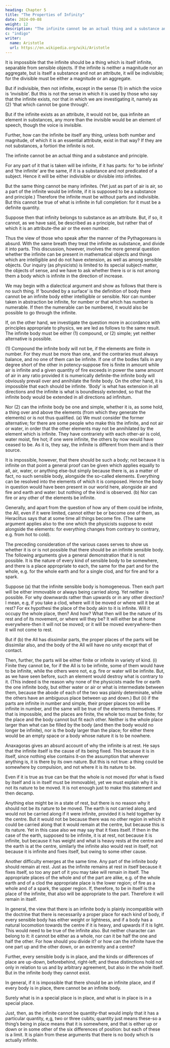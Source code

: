 ```yaml
---
heading: Chapter 5
title: "The Properties of Infinity"
date: 2024-09-08
weight: 12
description: "The infinite cannot be an actual thing and a substance and principle."
c: "indigo"
writer:
  name: Aristotle 
  url: https://en.wikipedia.org/wiki/Aristotle
---
```



It is impossible that the infinite should be a thing which is itself infinite, separable from sensible objects. If the infinite is neither a magnitude nor an aggregate, but is itself a substance and not an attribute, it will be indivisible; for the divisible must be either a magnitude or an aggregate. 

But if indivisible, then not infinite, except in the sense (1) in which the voice is ‘invisible’. But this is not the sense in which it is used by those who say that the infinite exists, nor that in which we are investigating it, namely as (2) ‘that which cannot be gone through’.

But if the infinite exists as an attribute, it would not be, qua infinite an element in
substances, any more than the invisible would be an element of speech, though the voice
is invisible.

Further, how can the infinite be itself any thing, unless both number and magnitude, of
which it is an essential attribute, exist in that way? If they are not substances, a fortiori
the infinite is not.

The infinite cannot be an actual thing and a substance and principle.

For any part of it that is taken will be infinite, if it has parts: for ‘to be infinite’ and ‘the
infinite’ are the same, if it is a substance and not predicated of a subject. Hence it will
be either indivisible or divisible into infinites. 

But the same thing cannot be many
infinites. (Yet just as part of air is air, so a part of the infinite would be infinite, if it is
supposed to be a substance and principle.) Therefore the infinite must be without parts
and indivisible. But this cannot be true of what is infinite in full completion: for it must
be a definite quantity.

Suppose then that infinity belongs to substance as an attribute. But, if so, it cannot, as
we have said, be described as a principle, but rather that of which it is an attribute-the
air or the even number.

Thus the view of those who speak after the manner of the Pythagoreans is absurd. With
the same breath they treat the infinite as substance, and divide it into parts.
This discussion, however, involves the more general question whether the infinite can be
present in mathematical objects and things which are intelligible and do not have
extension, as well as among sensible objects. Our inquiry (as physicists) is limited to its
special subject-matter, the objects of sense, and we have to ask whether there is or is not
among them a body which is infinite in the direction of increase.

We may begin with a dialectical argument and show as follows that there is no such
thing. If ‘bounded by a surface’ is the definition of body there cannot be an infinite body
either intelligible or sensible. Nor can number taken in abstraction be infinite, for
number or that which has number is numerable. If then the numerable can be numbered,
it would also be possible to go through the infinite.

If, on the other hand, we investigate the question more in accordance with principles
appropriate to physics, we are led as follows to the same result.
The infinite body must be either (1) compound, or (2) simple; yet neither alternative is
possible.

(1) Compound the infinite body will not be, if the elements are
finite in number. For they must be more than one, and the
contraries must always balance, and no one of them can be infinite. If one of the bodies falls in any degree short of the other in potency-suppose fire is finite in amount while air is infinite and
a given quantity of fire exceeds in power the same amount of air in
any ratio provided it is numerically definite-the infinite body will
obviously prevail over and annihilate the finite body. On the other
hand, it is impossible that each should be infinite. ‘Body’ is what
has extension in all directions and the infinite is what is
boundlessly extended, so that the infinite body would be extended
in all directions ad infinitum.

Nor (2) can the infinite body be one and simple, whether it is, as some hold, a thing over
and above the elements (from which they generate the elements) or is not thus qualified.
(a) We must consider the former alternative; for there are some
people who make this the infinite, and not air or water, in order
that the other elements may not be annihilated by the element
which is infinite. They have contrariety with each other-air is cold,
water moist, fire hot; if one were infinite, the others by now would
have ceased to be. As it is, they say, the infinite is different from
them and is their source.

It is impossible, however, that there should be such a body; not because it is infinite on
that point a general proof can be given which applies equally to all, air, water, or
anything else-but simply because there is, as a matter of fact, no such sensible body,
alongside the so-called elements. Everything can be resolved into the elements of which
it is composed. Hence the body in question would have been present in our world here,
alongside air and fire and earth and water: but nothing of the kind is observed.
(b) Nor can fire or any other of the elements be infinite. 

Generally, and apart from the question of how any of them could
be infinite, the All, even if it were limited, cannot either be or
become one of them, as Heraclitus says that at some time all things
become fire. (The same argument applies also to the one which the
physicists suppose to exist alongside the elements: for everything
changes from contrary to contrary, e.g. from hot to cold).

The preceding consideration of the various cases serves to show us whether it is or is
not possible that there should be an infinite sensible body. The following arguments
give a general demonstration that it is not possible.
It is the nature of every kind of sensible body to be somewhere, and there is a place
appropriate to each, the same for the part and for the whole, e.g. for the whole earth and
for a single clod, and for fire and for a spark.

Suppose (a) that the infinite sensible body is homogeneous. Then each part will be
either immovable or always being carried along. Yet neither is possible.
For why downwards rather than upwards or in any other direction? I mean, e.g, if you
take a clod, where will it be moved or where will it be at rest? For ex hypothesi the
place of the body akin to it is infinite. Will it occupy the whole place, then? And how?
What then will be the nature of its rest and of its movement, or where will they be? It
will either be at home everywhere-then it will not be moved; or it will be moved
everywhere-then it will not come to rest.

But if (b) the All has dissimilar parts, the proper places of the parts will be dissimilar
also, and the body of the All will have no unity except that of contact.

Then, further, the parts will be either finite or infinite in variety of kind. (i) Finite they
cannot be, for if the All is to be infinite, some of them would have to be infinite, while
the others were not, e.g. fire or water will be infinite. But, as we have seen before, such an element would destroy what is contrary to it. (This indeed is the reason why none of
the physicists made fire or earth the one infinite body, but either water or air or what is
intermediate between them, because the abode of each of the two was plainly
determinate, while the others have an ambiguous place between up and down.) But (ii)
if the parts are infinite in number and simple, their proper places too will be infinite in
number, and the same will be true of the elements themselves.
If that is impossible, and the places are finite, the whole too must be finite; for the place
and the body cannot but fit each other. Neither is the whole place larger than what can
be filled by the body (and then the body would no longer be infinite), nor is the body
larger than the place; for either there would be an empty space or a body whose nature it
is to be nowhere.

Anaxagoras gives an absurd account of why the infinite is at rest. He says that the
infinite itself is the cause of its being fixed. This because it is in itself, since nothing else
contains it-on the assumption that wherever anything is, it is there by its own nature.
But this is not true: a thing could be somewhere by compulsion, and not where it is its
nature to be.

Even if it is true as true can be that the whole is not moved (for what is fixed by itself
and is in itself must be immovable), yet we must explain why it is not its nature to be
moved. It is not enough just to make this statement and then decamp.

Anything else might be in a state of rest, but there is no reason why it should not be its
nature to be moved. The earth is not carried along, and would not be carried along if it
were infinite, provided it is held together by the centre. But it would not be because
there was no other region in which it could be carried along that it would remain at the
centre, but because this is its nature. Yet in this case also we may say that it fixes itself.
If then in the case of the earth, supposed to be infinite, it is at rest, not because it is
infinite, but because it has weight and what is heavy rests at the centre and the earth is at
the centre, similarly the infinite also would rest in itself, not because it is infinite and
fixes itself, but owing to some other cause.

Another difficulty emerges at the same time. Any part of the infinite body should remain at rest. Just as the infinite remains at rest in itself because it fixes itself, so too
any part of it you may take will remain in itself. The appropriate places of the whole and
of the part are alike, e.g. of the whole earth and of a clod the appropriate place is the
lower region; of fire as a whole and of a spark, the upper region. If, therefore, to be in
itself is the place of the infinite, that also will be appropriate to the part. Therefore it
will remain in itself.

In general, the view that there is an infinite body is plainly incompatible with the doctrine that there is necessarily a proper place for each kind of body, if every sensible body has either weight or lightness, and if a body has a natural locomotion towards the centre if it is heavy, and upwards if it is light. This would need to be true of the infinite also. But neither character can belong to it: it cannot be either as a whole, nor can it be half the one and half the other. For how should you divide it? or how can the infinite have the one part up and the other down, or an extremity and a centre?

Further, every
sensible body is in place, and the kinds or differences of place are up-down, beforebehind, right-left; and these distinctions hold not only in relation to us and by arbitrary agreement, but also in the whole itself. But in the infinite body they cannot exist. 

In general, if it is impossible that there should be an infinite place, and if every body is in place, there cannot be an infinite body.

Surely what is in a special place is in place, and what is in place is in a special place.

Just, then, as the infinite cannot be quantity-that would imply that it has a particular quantity, e,g, two or three cubits; quantity just means these-so a thing’s being in place means that it is somewhere, and that is either up or down or in some other of the six differences of position: but each of these is a limit. It is plain from these arguments that there is no body which is actually infinite.
